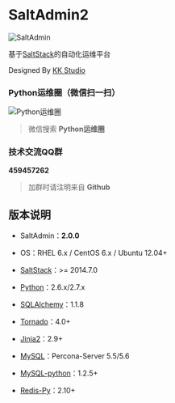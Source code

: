SaltAdmin2
=========

![SaltAdmin](https://github.com/luxiaok/SaltAdmin/raw/master/static/images/SaltAdminLogo.jpg)

基于[SaltStack](https://github.com/saltstack/salt)的自动化运维平台

Designed By [KK Studio](http://github.com/kkstu)


### Python运维圈（微信扫一扫） ###

![Python运维圈](https://github.com/luxiaok/SaltAdmin/raw/master/static/images/ops_circle_qrcode.jpg)

>微信搜索 **Python运维圈**


### 技术交流QQ群 ###

**459457262**

>加群时请注明来自 **Github**


## 版本说明 ##

* SaltAdmin：**2.0.0**

* OS：RHEL 6.x / CentOS 6.x / Ubuntu 12.04+

* [SaltStack](https://github.com/saltstack/salt)：>= 2014.7.0

* [Python](http://www.python.org)：2.6.x/2.7.x

* [SQLAlchemy](http://www.sqlalchemy.org/)：1.1.8

* [Tornado](http://www.tornadoweb.org/)：4.0+

* [Jinja2](http://jinja.pocoo.org/)：2.9+

* [MySQL](http://www.percona.com/)：Percona-Server 5.5/5.6

* [MySQL-python](http://pypi.python.org/pypi/MySQL-python)：1.2.5+

* [Redis-Py](https://github.com/andymccurdy/redis-py)：2.10+
